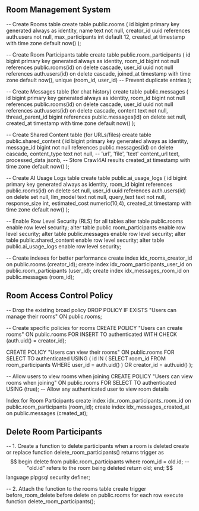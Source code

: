 ## Room Management System 
-- Create Rooms table
create table public.rooms (
  id bigint primary key generated always as identity,
  name text not null,
  creator_id uuid references auth.users not null,
  max_participants int default 12,
  created_at timestamp with time zone default now()
);

-- Create Room Participants table
create table public.room_participants (
  id bigint primary key generated always as identity,
  room_id bigint not null references public.rooms(id) on delete cascade,
  user_id uuid not null references auth.users(id) on delete cascade,
  joined_at timestamp with time zone default now(),
  unique (room_id, user_id) -- Prevent duplicate entries
);

-- Create Messages table (for chat history)
create table public.messages (
  id bigint primary key generated always as identity,
  room_id bigint not null references public.rooms(id) on delete cascade,
  user_id uuid not null references auth.users(id) on delete cascade,
  content text not null,
  thread_parent_id bigint references public.messages(id) on delete set null,
  created_at timestamp with time zone default now()
);

-- Create Shared Content table (for URLs/files)
create table public.shared_content (
  id bigint primary key generated always as identity,
  message_id bigint not null references public.messages(id) on delete cascade,
  content_type text not null, -- 'url', 'file', 'text'
  content_url text,
  processed_data jsonb, -- Store Crawl4AI results
  created_at timestamp with time zone default now()
);

-- Create AI Usage Logs table
create table public.ai_usage_logs (
  id bigint primary key generated always as identity,
  room_id bigint references public.rooms(id) on delete set null,
  user_id uuid references auth.users(id) on delete set null,
  llm_model text not null,
  query_text text not null,
  response_size int,
  estimated_cost numeric(10,4),
  created_at timestamp with time zone default now()
);

-- Enable Row Level Security (RLS) for all tables
alter table public.rooms enable row level security;
alter table public.room_participants enable row level security;
alter table public.messages enable row level security;
alter table public.shared_content enable row level security;
alter table public.ai_usage_logs enable row level security;

-- Create indexes for better performance
create index idx_rooms_creator_id on public.rooms (creator_id);
create index idx_room_participants_user_id on public.room_participants (user_id);
create index idx_messages_room_id on public.messages (room_id);

## Room Access Control Policy 
-- Drop the existing broad policy
DROP POLICY IF EXISTS "Users can manage their rooms" ON public.rooms;

-- Create specific policies for rooms
CREATE POLICY "Users can create rooms"
ON public.rooms
FOR INSERT
TO authenticated
WITH CHECK (auth.uid() = creator_id);

CREATE POLICY "Users can view their rooms"
ON public.rooms
FOR SELECT
TO authenticated
USING (
    id IN (
        SELECT room_id 
        FROM room_participants 
        WHERE user_id = auth.uid()
    )
    OR creator_id = auth.uid()
);

-- Allow users to view rooms when joining
CREATE POLICY "Users can view rooms when joining"
ON public.rooms
FOR SELECT
TO authenticated
USING (true);  -- Allow any authenticated user to view room details

Index for Room Participants 
create index idx_room_participants_room_id on public.room_participants (room_id);
create index idx_messages_created_at on public.messages (created_at);

## Delete Room Participants
-- 1. Create a function to delete participants when a room is deleted
create or replace function delete_room_participants()
returns trigger as $$
begin
  delete from public.room_participants
  where room_id = old.id; -- "old.id" refers to the room being deleted
  return old;
end;
$$ language plpgsql security definer;

-- 2. Attach the function to the rooms table
create trigger before_room_delete
before delete on public.rooms
for each row execute function delete_room_participants();